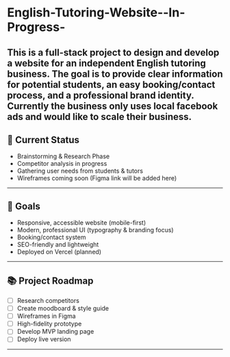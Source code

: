 # English-Tutoring-Website--In-Progress-
This is a full-stack project to design and develop a website for an independent English tutoring business.   The goal is to provide clear information for potential students, an easy booking/contact process, and a professional brand identity. Currently the business only uses local facebook ads and would like to scale their business.  
---

## 🚀 Current Status
- Brainstorming & Research Phase  
- Competitor analysis in progress  
- Gathering user needs from students & tutors  
- Wireframes coming soon (Figma link will be added here)

---

## 🎯 Goals
- Responsive, accessible website (mobile-first)
- Modern, professional UI (typography & branding focus)
- Booking/contact system
- SEO-friendly and lightweight
- Deployed on Vercel (planned)

---

## 📚 Project Roadmap
- [ ] Research competitors  
- [ ] Create moodboard & style guide  
- [ ] Wireframes in Figma  
- [ ] High-fidelity prototype  
- [ ] Develop MVP landing page   
- [ ] Deploy live version  

---

